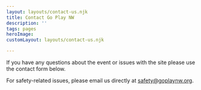 ```yaml
---
layout: layouts/contact-us.njk
title: Contact Go Play NW
description: ''
tags: pages
heroImage:
customLayout: layouts/contact-us.njk

---
```


If you have any questions about the event or issues with the site please use the contact form below.

For safety-related issues, please email us directly at safety@goplaynw.org.
